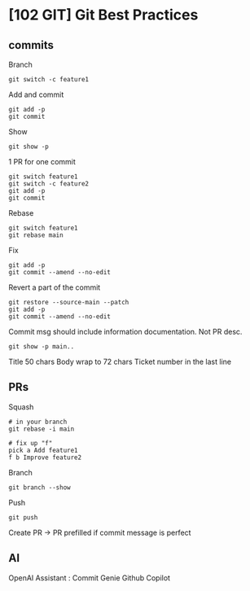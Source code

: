 # [102 GIT] Git Best Practices

## commits

Branch

```
git switch -c feature1
```

Add and commit

```
git add -p
git commit
```

Show

```
git show -p
```

1 PR for one commit

```
git switch feature1
git switch -c feature2
git add -p
git commit
```

Rebase

```
git switch feature1
git rebase main
```

Fix

```
git add -p
git commit --amend --no-edit
```

Revert a part of the commit

```
git restore --source-main --patch
git add -p
git commit --amend --no-edit
```

Commit msg should include information documentation. Not PR desc.

```
git show -p main..
```

Title 50 chars
Body wrap to 72 chars
Ticket number in the last line

## PRs

Squash

```
# in your branch
git rebase -i main
```

```
# fix up "f"
pick a Add feature1
f b Improve feature2
```

Branch

```
git branch --show
```

Push

```
git push
```

Create PR -> PR prefilled if commit message is perfect

## AI

OpenAI Assistant : Commit Genie
Github Copilot
